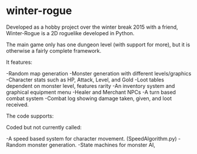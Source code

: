 # winter-rogue

Developed as a hobby project over the winter break 2015 with a friend, Winter-Rogue is a 2D roguelike developed in Python.

The main game only has one dungeon level (with support for more), but it is otherwise a fairly complete framework.

It features:

-Random map generation
-Monster generation with different levels/graphics
-Character stats such as HP, Attack, Level, and Gold
-Loot tables dependent on monster level, features rarity
-An inventory system and graphical equipment menu
-Healer and Merchant NPCs
-A turn based combat system
-Combat log showing damage taken, given, and loot received.

The code supports:




Coded but not currently called:

-A speed based system for character movement. (SpeedAlgorithm.py)
-Random monster generation.
-State machines for monster AI, 
